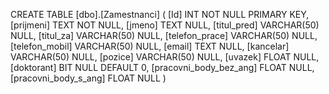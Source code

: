 CREATE TABLE [dbo].[Zamestnanci]
(
	[Id] INT NOT NULL PRIMARY KEY, 
    [prijmeni] TEXT NOT NULL, 
    [jmeno] TEXT NULL, 
    [titul_pred] VARCHAR(50) NULL, 
    [titul_za] VARCHAR(50) NULL, 
    [telefon_prace] VARCHAR(50) NULL, 
    [telefon_mobil] VARCHAR(50) NULL, 
    [email] TEXT NULL, 
    [kancelar] VARCHAR(50) NULL, 
    [pozice] VARCHAR(50) NULL, 
    [uvazek] FLOAT NULL, 
    [doktorant] BIT NULL DEFAULT 0, 
    [pracovni_body_bez_ang] FLOAT NULL, 
    [pracovni_body_s_ang] FLOAT NULL
)

